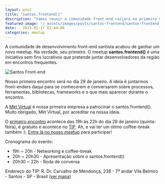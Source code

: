 ```yaml
---
layout: post
title: "santos.frontend()"
description: "Vamos reunir a comunidade front-end caiçara no primeiro meetup da região."
featured-image: "/_assets/images/posts/santos-frontend/santos-frontend.jpg"
date:   2015-01-17 01:44:00
categories: meetup
---
```


A comunidade de desenvolvimento front-end santista acabou de ganhar um novo meetup. Na verdade, seu primeiro. O meetup **santos.frontend()** é uma iniciativa sem fins lucrativos que pretende juntar desenvolvedores da região em encontros frequentes.

<!--more-->

<p class="element element--wide">
    <img src="{{ site.baseurl }}/_assets/images/posts/santos-frontend/santos-frontend.jpg" alt="Santos Front-end">
</p>

Nosso primeiro encontro será no dia 29 de janeiro. A ideia é juntarmos front-enders daqui para se conhecerem e conversarem sobre processos, ferramentas, bibliotecas, frameworks e o que mais aparecer durante o encontro.

A [Mkt Virtual](http://www.mktvirtual.com.br/) é nossa primeira empresa a patrocinar o santos.frontend(). Muito obrigado, Mkt Virtual, por acreditar na nossa ideia.

O [primeiro encontro](http://www.meetup.com/Santos-Front-end/events/219826386/) acontece das 19h às 22h do dia 29 de janeiro (quinta-feira), é gratuito e acontece no [TIP](http://www.pensetip.com.br/). Ah, e vai ter um ótimo coffee-break também :). [Entre lá no nosso meetup](http://www.meetup.com/Santos-Front-end/events/219826386/) para participar!

Cronograma do evento:

- 19h ~ 20h - Networking e coffee-break 
- 20h ~ 20h30 - Apresentação sobre o santos.frontend() 
- 20h30 ~ 22h - Roda de conversa

Endereço do TIP: 
R. Dr. Carvalho de Mendonça, 238 - 7º andar 
Vila Belmiro - Santos - SP - Brasil ([ver mapa](https://www.google.com.br/maps/place/R.+Dr.+Carvalho+de+Mendon%C3%A7a,+238+-+Vila+Belmiro,+Santos+-+SP,+11070-101/@-23.952412,-46.3320137,17z/data=!3m1!4b1!4m2!3m1!1s0x94ce0372384bb877:0x89d9d8d4831699de?hl=pt-BR))


